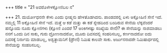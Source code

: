+++
title = "21 ಅವರೊಳೇಳಕ್ಷೋಣಿಬಲ ನ"

+++
21. ದುರ್ಯೋಧನನೇ ಕೇಳು ಎಂದು ಭೀಷ್ಮನು ಹೇಳತೊಡಗಿದನು. ಪಾಂಡವರಲ್ಲಿ ಏಳು ಅಕ್ಷೋಹಿಣಿ ಸೇನೆ ಇದೆ. ನಮ್ಮಲ್ಲಿ 11 ಅಕ್ಷೋಹಿಣಿ ಸೇನೆ ಇದೆ. ಮತ್ತೆ ಆ ಕಡೆ ಮತ್ತು ಈ ಕಡೆ ಸ್ನೇಹದಿಂದ ಬಂದಿರುವ ಸೇನೆಯ ಲೆಕ್ಕವೆಂದರೆ ಹನ್ನೊಂದು ನೂರು ಕ್ಷೋಣಿಗಳು (ಕ್ಷೋಣಿ ಎಂದರೆ 17 ಅಂಕಿಗಳಷ್ಟು ಸಂಖ್ಯೆಯ ಸೇನೆ)? ಈ ಸೇನೆಯನ್ನು ನಾಶಮಾಡಲು ನನಗೆ ಒಂದು ದಿನ ಸಾಕು, ಗುರು ದ್ರೋಣನಾದರೋ, ಮೂರು ದಿವಸದಲ್ಲಿ ಸಂಹರಿಸಬಲ್ಲ, ಕರ್ಣನಾದರೋ ಐದು ದಿವಸಕ್ಕೆ ನಿರ್ನಾಮ ಮಾಡಬಲ್ಲ, ಅಶ್ವತ್ಥಾಮನಿಗೆ (ದ್ರೌಣಿ) ನಿಮಿಷ ಕಾಲವೇ ಸಾಕು. ಅರ್ಜುನನಾದರೇ ನಿಮಿಷಾರ್ಧದಲ್ಲಿ ಸೇನೆಯನ್ನು ಸಂಹರಿಸಬಲ್ಲ.